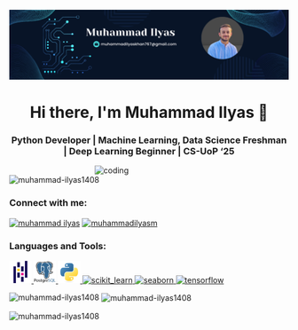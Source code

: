 ![logo](https://github.com/Muhammad-Ilyas1408/Muhammad-Ilyas1408/blob/main/banner2.png)

<h1 align="center">Hi there, I'm Muhammad Ilyas 👋</h1>
<h3 align="center">Python Developer | Machine Learning, Data Science Freshman | Deep Learning Beginner | CS-UoP ‘25</h3>

<img align="right" alt="coding" width="350" src="https://user-images.githubusercontent.com/55389276/140866485-8fb1c876-9a8f-4d6a-98dc-08c4981eaf70.gif"/>

<p align="left"> <img src="https://komarev.com/ghpvc/?username=muhammad-ilyas1408&label=Profile%20views&color=0e75b6&style=flat" alt="muhammad-ilyas1408" /> </p>

<h3 align="left">Connect with me:</h3>
<p align="left">
<a href="https://linkedin.com/in/muhammad-ilyas-d14m08" target="blank"><img align="center" src="https://raw.githubusercontent.com/rahuldkjain/github-profile-readme-generator/master/src/images/icons/Social/linked-in-alt.svg" alt="muhammad ilyas" height="30" width="40" /></a>
<a href="https://kaggle.com/muhammadilyasm" target="blank"><img align="center" src="https://raw.githubusercontent.com/rahuldkjain/github-profile-readme-generator/master/src/images/icons/Social/kaggle.svg" alt="muhammadilyasm" height="30" width="40" /></a>
</p>

<h3 align="left">Languages and Tools:</h3>
<p align="left"> <a href="https://pandas.pydata.org/" target="_blank" rel="noreferrer"> <img src="https://raw.githubusercontent.com/devicons/devicon/2ae2a900d2f041da66e950e4d48052658d850630/icons/pandas/pandas-original.svg" alt="pandas" width="40" height="40"/> </a> <a href="https://www.postgresql.org" target="_blank" rel="noreferrer"> <img src="https://raw.githubusercontent.com/devicons/devicon/master/icons/postgresql/postgresql-original-wordmark.svg" alt="postgresql" width="40" height="40"/> </a> <a href="https://www.python.org" target="_blank" rel="noreferrer"> <img src="https://raw.githubusercontent.com/devicons/devicon/master/icons/python/python-original.svg" alt="python" width="40" height="40"/> </a> <a href="https://scikit-learn.org/" target="_blank" rel="noreferrer"> <img src="https://upload.wikimedia.org/wikipedia/commons/0/05/Scikit_learn_logo_small.svg" alt="scikit_learn" width="40" height="40"/> </a> <a href="https://seaborn.pydata.org/" target="_blank" rel="noreferrer"> <img src="https://seaborn.pydata.org/_images/logo-mark-lightbg.svg" alt="seaborn" width="40" height="40"/> </a> <a href="https://www.tensorflow.org" target="_blank" rel="noreferrer"> <img src="https://www.vectorlogo.zone/logos/tensorflow/tensorflow-icon.svg" alt="tensorflow" width="40" height="40"/> </a> </p>

<p><img align="left" src="https://github-readme-stats.vercel.app/api/top-langs?username=muhammad-ilyas1408&show_icons=true&locale=en&layout=compact" alt="muhammad-ilyas1408" /></p>

<p>&nbsp;<img align="center" src="https://github-readme-stats.vercel.app/api?username=muhammad-ilyas1408&show_icons=true&locale=en" alt="muhammad-ilyas1408" /></p>

<p><img align="center" src="https://github-readme-streak-stats.herokuapp.com/?user=muhammad-ilyas1408&" alt="muhammad-ilyas1408" /></p>
